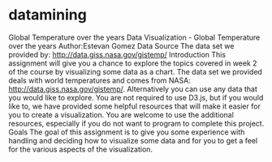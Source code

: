 
# datamining
Global Temperature over the years
Data Visualization - Global Temperature over the years
Author:Estevan Gomez
Data Source The data set we provided by: http://data.giss.nasa.gov/gistemp/
Introduction This assignment will give you a chance to explore the topics covered in week 2 of the course by visualizing some data as a chart. The data set we provided deals with world temperatures and comes from NASA: http://data.giss.nasa.gov/gistemp/. Alternatively you can use any data that you would like to explore. You are not required to use D3.js, but if you would like to, we have provided some helpful resources that will make it easier for you to create a visualization. You are welcome to use the additional resources, especially if you do not want to program to complete this project.
Goals The goal of this assignment is to give you some experience with handling and deciding how to visualize some data and for you to get a feel for the various aspects of the visualization.
